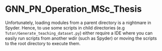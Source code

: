 # GNN_PN_Operation_MSc_Thesis

Unfortunately, loading modules from a parent directory is a nightmare in Spyder. Hence, to use some scripts in child directories (e.g `Tutor/Generate_teaching_dataset.py`) either require a IDE where you can easily run scripts from another wdir (such as Spyder) or moving the scripts to the root directory to execute them.
